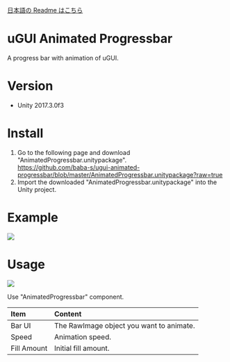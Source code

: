[日本語の Readme はこちら](https://github.com/baba-s/ugui-animated-progressbar/blob/master/README_JP.md)  

# uGUI Animated Progressbar

A progress bar with animation of uGUI.  

# Version

- Unity 2017.3.0f3

# Install

1. Go to the following page and download "AnimatedProgressbar.unitypackage".  
https://github.com/baba-s/ugui-animated-progressbar/blob/master/AnimatedProgressbar.unitypackage?raw=true  
2. Import the downloaded "AnimatedProgressbar.unitypackage" into the Unity project.  

# Example

![](https://cdn-ak.f.st-hatena.com/images/fotolife/b/baba_s/20180311/20180311110555.gif)

# Usage

![](https://cdn-ak.f.st-hatena.com/images/fotolife/b/baba_s/20180311/20180311110720.png)

Use "AnimatedProgressbar" component.  

|Item|Content|
|:--|:--|
|Bar UI|The RawImage object you want to animate.|
|Speed|Animation speed.|
|Fill Amount|Initial fill amount.|